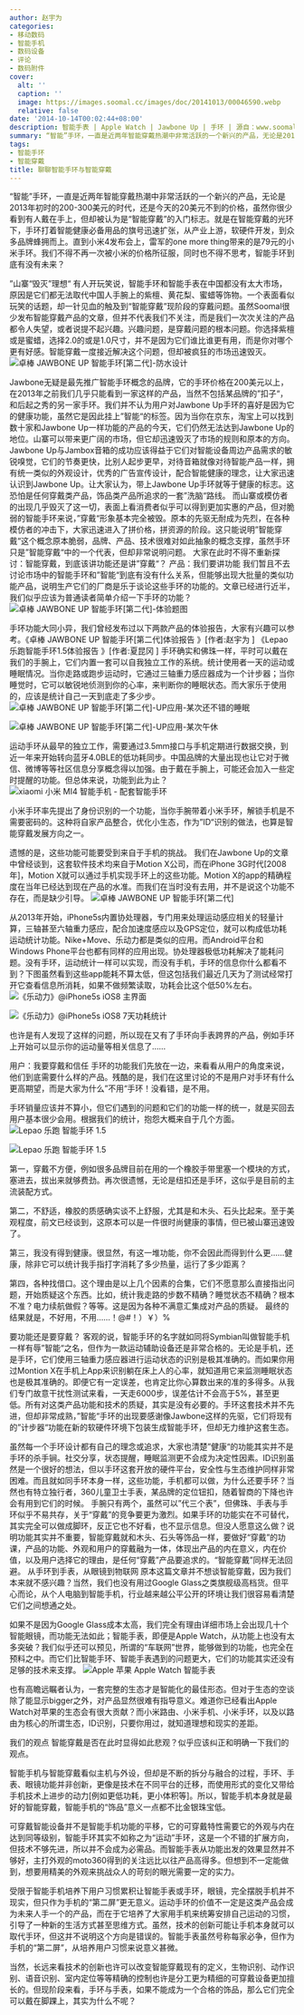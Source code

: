```yaml
---
author: 赵宇为
categories:
- 移动数码
- 智能手机
- 数码设备
- 评论
- 数码附件
cover:
  alt: ''
  caption: ''
  image: https://images.soomal.cc/images/doc/20141013/00046590.webp
  relative: false
date: '2014-10-14T00:02:44+08:00'
description: 智能手表 | Apple Watch | Jawbone Up | 手环 | 源自：www.soomal.com | 版权：原创 |  平均/总评分：08.71/122
summary: “智能”手环，一直是近两年智能穿戴热潮中非常活跃的一个新兴的产品，无论是2013年初时的200-300美元的时代，还是今天的20美元不到的价格，虽然你很少看到有人戴在手上，但却被认为是“智能穿戴”的入门标志。就是在智能穿戴的光环下，手环打着智能健康必备用品的旗号迅速扩张
tags:
- 智能手环
- 智能穿戴
title: 聊聊智能手环与智能穿戴
---
```


“智能”手环，一直是近两年智能穿戴热潮中非常活跃的一个新兴的产品，无论是2013年初时的200-300美元的时代，还是今天的20美元不到的价格，虽然你很少看到有人戴在手上，但却被认为是“智能穿戴”的入门标志。就是在智能穿戴的光环下，手环打着智能健康必备用品的旗号迅速扩张，从产业上游，软硬件开发，到众多品牌蜂拥而上。直到小米4发布会上，雷军的one more thing带来的是79元的小米手环。我们不得不再一次被小米的价格所征服，同时也不得不思考，智能手环到底有没有未来？

”山寨“毁灭”理想“
有人开玩笑说，智能手环和智能手表在中国都没有太大市场，原因是它们都无法取代中国人手腕上的紫檀、黄花梨、蜜蜡等饰物。一个表面看似玩笑的话题，却一针见血的触及到“智能穿戴”现阶段的穿戴问题。虽然Soomal很少发布智能穿戴产品的文章，但并不代表我们不关注，而是我们一次次关注的产品都令人失望，或者说提不起兴趣。兴趣问题，是穿戴问题的根本问题。你选择紫檀或是蜜蜡，选择2.0的或是1.0尺寸，并不是因为它们谁比谁更有用，而是你对哪个更有好感。智能穿戴一度接近解决这个问题，但却被疯狂的市场迅速毁灭。
![卓棒 JAWBONE UP 智能手环[第二代]-防水设计](https://images.soomal.cc/images/doc/20130617/00032214.webp)




Jawbone无疑是最先推广智能手环概念的品牌，它的手环价格在200美元以上，在2013年之前我们几乎只能看到一家这样的产品，当然不包括某品牌的”扣子“，和后起之秀的另一家手环。我们并不认为用户对Jawbone Up手环的喜好是因为它的健康功能，虽然它是因此挂上”智能“的标签。因为当你在京东，淘宝上可以找到数十家和Jawbone Up一样功能的产品的今天，它们仍然无法达到Jawbone Up的地位。山寨可以带来更广阔的市场，但它却迅速毁灭了市场的规则和原本的方向。
Jawbone Up与Jambox音箱的成功应该得益于它们对智能设备周边产品需求的敏锐嗅觉，它们的节奏更快，比别人起步更早，对待音箱就像对待智能产品一样，拥有统一类似的外观设计，优秀的广告宣传设计，配合智能健康的理念，让大家迅速认识到Jawbone Up。让大家认为，带上Jawbone Up手环就等于健康的标志。这恐怕是任何穿戴类产品，饰品类产品所追求的一套”洗脑“路线。
而山寨或模仿者的出现几乎毁灭了这一切，表面上看消费者似乎可以得到更加实惠的产品，但对脆弱的智能手环来说，”穿戴“形象基本完全被毁。原本的先驱无耐成为先烈，在各种模仿者的冲击下，大家迅速进入了拼价格，拼资源的阶段。这只能说明”智能穿戴“这个概念原本脆弱，品牌、产品、技术很难对如此抽象的概念支撑，虽然手环只是”智能穿戴“中的一个代表，但却非常说明问题。
大家在此时不得不重新探讨：智能穿戴，到底该讲功能还是讲”穿戴“？
产品：我们要讲功能
我们暂且不去讨论市场中的智能手环和”智能“到底有没有什么关系，但能够出现大批量的类似功能产品，说明生产它们的厂商是乐于谈论这些手环的功能的。文章已经进行近半，我们似乎应该为普通读者简单介绍一下手环的功能？
![卓棒 JAWBONE UP 智能手环[第二代]-体验题图](https://images.soomal.cc/images/doc/20130621/00032414.webp)




手环功能大同小异，我们曾经发布过以下两款产品的体验报告，大家有兴趣可以参考。《卓棒 JAWBONE UP 智能手环[第二代]体验报告 》[作者:赵宇为 ]
《Lepao 乐跑智能手环1.5体验报告 》[作者:夏昆冈 ]
手环确实和佛珠一样，平时可以戴在我们的手腕上，它们内置一套可以自我独立工作的系统。统计使用者一天的运动或睡眠情况。当你走路或跑步运动时，它通过三轴重力感应器成为一个计步器；当你睡觉时，它可以敏锐地侦测到你的心率，来判断你的睡眠状态。而大家乐于使用的，应该是统计自己一天到底走了多少步。
![卓棒 JAWBONE UP 智能手环[第二代]-UP应用-某次还不错的睡眠](https://images.soomal.cc/images/doc/20130621/00032409_01.webp)




![卓棒 JAWBONE UP 智能手环[第二代]-UP应用-某次午休](https://images.soomal.cc/images/doc/20130621/00032412_01.webp)




运动手环从最早的独立工作，需要通过3.5mm接口与手机定期进行数据交换，到近一年来开始转向蓝牙4.0BLE的低功耗同步。中国品牌的大量出现也让它对于微信、微博等等社区信息分享概念得以加强。由于戴在手腕上，可能还会加入一些定时提醒的功能。但总体来说，功能到此为止？
![xiaomi 小米 MI4 智能手机 - 配套智能手环](https://images.soomal.cc/images/doc/20140723/00044373.webp)




小米手环率先提出了身份识别的一个功能，当你手腕带着小米手环，解锁手机是不需要密码的。这种将自家产品整合，优化小生态，作为”ID“识别的做法，也算是智能穿戴发展方向之一。

遗憾的是，这些功能可能要受到来自于手机的挑战。
我们在Jawbone Up的文章中曾经谈到，这套软件技术均来自于Motion X公司，而在iPhone 3G时代[2008年]，Motion X就可以通过手机实现手环上的这些功能。Motion X的app的精确程度在当年已经达到现在产品的水准。而我们在当时没有去用，并不是说这个功能不存在，而是缺少引导。
![卓棒 JAWBONE UP 智能手环[第二代]](https://images.soomal.cc/images/doc/20130617/00032200.webp)




从2013年开始，iPhone5s内置协处理器，专门用来处理运动感应相关的轻量计算，三轴甚至六轴重力感应，配合加速度感应以及GPS定位，就可以构成低功耗运动统计功能。Nike+Move、乐动力都是类似的应用。而Android平台和Windows Phone平台也都有同样的应用出现。协处理器极低功耗解决了能耗问题。没有手环，运动统计一样可以实现，而没有手机，手环的信息你什么都看不到？下图虽然看到这些app能耗不算太低，但这包括我们最近几天为了测试经常打开它查看信息所消耗，如果不做频繁读取，功耗会比这个低50%左右。
![《乐动力》@iPhone5s iOS8 主界面](https://images.soomal.cc/images/doc/20141013/00046589_01.webp)




![《乐动力》@iPhone5s iOS8 7天功耗统计](https://images.soomal.cc/images/doc/20141013/00046588_01.webp)




也许是有人发现了这样的问题，所以现在又有了手环向手表跨界的产品，例如手环上开始可以显示你的运动量等相关信息了……

用户：我要穿戴和信任
手环的功能我们先放在一边，来看看从用户的角度来说，他们到底需要什么样的产品。残酷的是，我们在这里讨论的不是用户对手环有什么更高期望，而是大家为什么”不用“手环！没看错，是不用。

手环销量应该并不算小，但它们遇到的问题和它们的功能一样的统一，就是买回去用户基本很少会用。根据我们的统计，抱怨大概来自于几个方面。
![Lepao 乐跑 智能手环 1.5](https://images.soomal.cc/images/doc/20140517/00042574_01.webp)




![Lepao 乐跑 智能手环 1.5](https://images.soomal.cc/images/doc/20140517/00042564_01.webp)




第一，穿戴不方便，例如很多品牌目前在用的一个橡胶手带里塞一个模块的方式，塞进去，拔出来就够费劲。再次很遗憾，无论是纽扣还是手环，这似乎是目前的主流装配方式。

第二，不舒适，橡胶的质感确实谈不上舒服，尤其是和木头、石头比起来。至于美观程度，前文已经谈到，这原本可以是一件很时尚健康的事情，但已被山寨迅速毁了。

第三，我没有得到健康。很显然，有这一堆功能，你不会因此而得到什么更……健康，除非它可以统计我手指打字消耗了多少热量，运行了多少距离？

第四，各种找借口。这个理由是以上几个因素的合集，它们不愿意那么直接指出问题，开始质疑这个东西。比如，统计我走路的步数不精确？睡觉状态不精确？根本不准？电力续航做假？等等。这是因为各种不满意汇集成对产品的质疑。
最终的结果就是，不好用，不用……！@#！）￥）%

要功能还是要穿戴？
客观的说，智能手环的名字就如同将Symbian叫做智能手机一样有辱”智能“之名，但作为一款运动辅助设备还是非常合格的。无论是手机，还是手环，它们使用三轴重力感应器进行运动状态的识别是极其准确的。而如果你用过Montion X在手机上App来识别躺在床上人的心率，就知道用它来监测睡眠状态也是极其准确的。即便它有一定误差，也肯定比你心算数出来的准的多得多。从我们专门故意干扰性测试来看，一天走6000步，误差估计不会高于5%，甚至更低。所有对这类产品功能和技术的质疑，其实是没有必要的。手环这套技术并不先进，但却非常成熟，”智能“手环的出现要感谢像Jawbone这样的先驱，它们将现有的”计步器“功能在新的软硬件环境下包装生成智能手环，但却无力维护这套生态。

虽然每一个手环设计都有自己的理念或追求，大家也清楚”健康“的功能其实并不是手环的杀手锏。社交分享，状态提醒，睡眠监测更不会成为决定性因素。ID识别虽然是一个很好的想法，但以手环这套开放的硬件平台，安全性与生态维护同样非常困难。而且就如同手环本身一样，这些功能，手机都可以做，为什么还要手环？当然也有特立独行者，360儿童卫士手表，某品牌的定位钮扣，随着智商的下降也许会有用到它们的时候。
手腕只有两个，虽然可以”代三个表”，但佛珠、手表与手环似乎不易共存，关于“穿戴”的竞争要更为激烈。如果手环的功能实在不可替代，其实完全可以做成脚环，反正它也不好看，也不显示信息。但没人愿意这么做？说明功能其实并不重要，智能穿戴就和木头、石头等饰品一样，要做好“穿戴”的功课，产品的功能、外观和用户的穿戴融为一体，体现出产品的内在意义，内在价值，以及用户选择它的理由，是任何“穿戴”产品要追求的。“智能穿戴”同样无法回避。
从手环到手表，从眼镜到物联网
原本这篇文章并不想谈智能穿戴，因为我们本来就不感兴趣？当然，我们也没有用过Google Glass之类旗舰级高档货。但平心而论，从个人电脑到智能手机，行业越来越公平公开的环境让我们很容易看清楚它们之间想通之处。

如果不是因为Google Glass成本太高，我们完全有理由详细市场上会出现几十个智能眼镜，而功能无法如此；智能手表，即便是Apple Watch，从功能上也没有太多突破？我们似乎还可以预见，所谓的“车联网”世界，能够做到的功能，也完全在预料之中。而它们比智能手环、智能手表遇到的问题更大，它们的功能其实还没有足够的技术来支撑。
![Apple 苹果 Apple Watch 智能手表](https://images.soomal.cc/images/doc/20141013/00046587.webp)




也有高瞻远瞩者认为，一套完整的生态才是智能化的最佳形态。但对于生态的空谈除了能显示bigger之外，对产品显然很难有指导意义。难道你已经看出Apple Watch对苹果的生态会有很大贡献？而小米路由、小米手机、小米手环，以及以路由为核心的所谓生态，ID识别，只要你用过，就知道理想和现实的差距。

我们的观点
智能穿戴是否在此时显得如此悲观？似乎应该纠正和明确一下我们的观点。

智能手机与智能穿戴看似主机与外设，但却是不断的拆分与融合的过程，手环、手表、眼镜功能并非创新，更像是技术在不同平台的迁移，而使用形式的变化又带给手机技术上进步的动力[例如更低功耗，更小体积等]。所以，智能手机本身就是最好的智能穿戴，智能手机的“饰品”意义一点都不比金银珠宝低。

可穿戴智能设备并不是智能手机功能的平移，它的可穿戴特性需要它的外观与内在达到同等级别，智能手环其实不如称之为“运动”手环，这是一个不错的扩展方向，但技术不够先进，所以并不会成为必需品。而智能手表从功能出发的效果显然并不够好，主打外观的moto360得到的关注远比以往产品高得多。但想到不一定能做到，想要用精美的外观来挑战众人的苛刻的眼光需要一定的实力。

受限于智能手机培养下用户习惯累积让智能手表或手环，眼镜，完全摆脱手机并不现实，但只作为手机的“第二屏”更无意义。运动手环的价值不一定是这类产品会成为未来人手一个的产品，而在于它培养了大家用手机来统筹安排自己运动的习惯，引导了一种新的生活方式甚至思维方式。虽然，技术的创新可能让手机本身就可以取代手环，但这并不说明这个方向是错误的。智能手表虽然号称每家必争，但作为手机的“第二屏”，从培养用户习惯来说意义甚微。

当然，长远来看技术的创新也许可以改变智能穿戴现有的定义，生物识别、动作识别、语音识别、室内定位等等精确的控制也许是分工更为精细的可穿戴设备更加擅长的。但现阶段来看，手环与手表，如果不能成为一个合格的饰品，那么它们完全可以戴在脚踝上，其实为什么不呢？